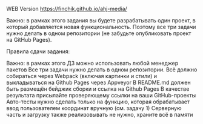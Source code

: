 WEB Version https://finchik.github.io/ahj-media/

Важно: в рамках этого задания вы будете разрабатывать один проект, в который добавляется новая функциональность. Поэтому все три задачи нужно делать в одном репозитории (не забудьте опубликовать проект на GitHub Pages).

Правила сдачи задания:

Важно: в рамках этого ДЗ можно использовать любой менеджер пакетов
Все три задачи нужно делать в одном репозитории.
Всё должно собираться через Webpack (включая картинки и стили) и выкладываться на Github Pages через Appveyor
В README.md должен быть размещён бейджик сборки и ссылка на Github Pages
В качестве результата присылайте проверяющему ссылки на ваши GitHub-проекты
Авто-тесты нужно сделать только на функцию, которая обрабатывает ввод пользователем координат вручную (см. задачу 1)
Серверную часть и загрузку также реализовывать не нужно, храните всё в памяти

